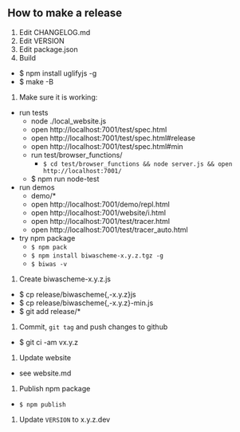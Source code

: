 ## How to make a release

1. Edit CHANGELOG.md
1. Edit VERSION
1. Edit package.json
1. Build
  - $ npm install uglifyjs -g
  - $ make -B
1. Make sure it is working:
  - run tests
    - node ./local_website.js
    - open http://localhost:7001/test/spec.html
    - open http://localhost:7001/test/spec.html#release
    - open http://localhost:7001/test/spec.html#min
    - run test/browser_functions/
      - `$ cd test/browser_functions && node server.js && open http://localhost:7001/`
    - $ npm run node-test
  - run demos
    - demo/*
    - open http://localhost:7001/demo/repl.html
    - open http://localhost:7001/website/i.html
    - open http://localhost:7001/test/tracer.html
    - open http://localhost:7001/test/tracer_auto.html
  - try npm package
    - `$ npm pack`
    - `$ npm install biwascheme-x.y.z.tgz -g`
    - `$ biwas -v`
1. Create biwascheme-x.y.z.js
  - $ cp release/biwascheme{,-x.y.z}js
  - $ cp release/biwascheme{,-x.y.z}-min.js
  - $ git add release/*
1. Commit, `git tag` and push changes to github
  - $ git ci -am vx.y.z
1. Update website
  - see website.md
1. Publish npm package
  - `$ npm publish`
1. Update `VERSION` to x.y.z.dev
